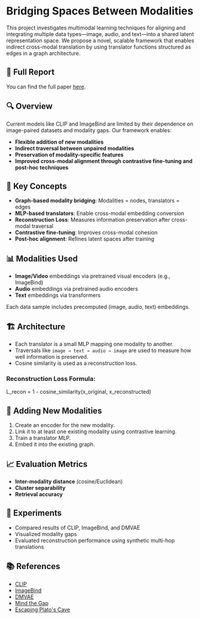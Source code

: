 # Bridging Spaces Between Modalities

This project investigates multimodal learning techniques for aligning and integrating multiple data types—image, audio, and text—into a shared latent representation space. We propose a novel, scalable framework that enables indirect cross-modal translation by using translator functions structured as edges in a graph architecture.

## 📄 Full Report

You can find the full paper [here](https://github.com/Yann-b-b/MULTIMODAL_Project/blob/main/MULTIMODAL_COURSE_PROJECT%20(1).pdf).

## 🔍 Overview

Current models like CLIP and ImageBind are limited by their dependence on image-paired datasets and modality gaps. Our framework enables:

- **Flexible addition of new modalities**  
- **Indirect traversal between unpaired modalities**  
- **Preservation of modality-specific features**  
- **Improved cross-modal alignment through contrastive fine-tuning and post-hoc techniques**

## 🧠 Key Concepts

- **Graph-based modality bridging**: Modalities = nodes, translators = edges  
- **MLP-based translators**: Enable cross-modal embedding conversion  
- **Reconstruction Loss**: Measures information preservation after cross-modal traversal  
- **Contrastive fine-tuning**: Improves cross-modal cohesion  
- **Post-hoc alignment**: Refines latent spaces after training  

## 📊 Modalities Used

- **Image/Video** embeddings via pretrained visual encoders (e.g., ImageBind)  
- **Audio** embeddings via pretrained audio encoders  
- **Text** embeddings via transformers  

Each data sample includes precomputed (image, audio, text) embeddings.

## 🏗️ Architecture

- Each translator is a small MLP mapping one modality to another.
- Traversals like `image → text → audio → image` are used to measure how well information is preserved.
- Cosine similarity is used as a reconstruction loss.

### Reconstruction Loss Formula:

L_recon = 1 - cosine_similarity(x_original, x_reconstructed)



## 🔁 Adding New Modalities

1. Create an encoder for the new modality.
2. Link it to at least one existing modality using contrastive learning.
3. Train a translator MLP.
4. Embed it into the existing graph.

## 📈 Evaluation Metrics

- **Inter-modality distance** (cosine/Euclidean)  
- **Cluster separability**  
- **Retrieval accuracy**

## 🧪 Experiments

- Compared results of CLIP, ImageBind, and DMVAE  
- Visualized modality gaps  
- Evaluated reconstruction performance using synthetic multi-hop translations  

## 📚 References

- [CLIP](https://arxiv.org/abs/2103.00020)  
- [ImageBind](https://arxiv.org/abs/2305.05665)  
- [DMVAE](https://openaccess.thecvf.com/content/CVPR2021W/CVPM/html/Lee_Private-Shared_Disentangled_Multimodal_VAE_for_Learning_of_Latent_Representations_CVPRW_2021_paper.html)  
- [Mind the Gap](https://arxiv.org/abs/2203.02053)  
- [Escaping Plato's Cave](https://arxiv.org/abs/2503.05283)
